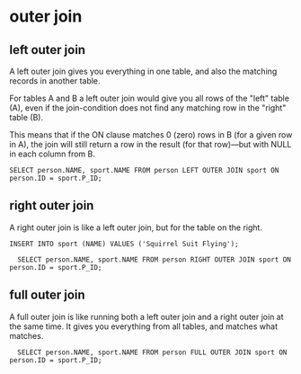 # outer join

## left outer join
 A left outer join gives you everything in one table, and also the matching records in another table.
 
 For tables A and B a left outer join would give you all rows of the "left" table (A), even if the join-condition does not find any matching row in the "right" table (B).
  
 This means that if the ON clause matches 0 (zero) rows in B (for a given row in A), the join will still return a row in the result (for that row)—but with NULL in each column from B.
 
  ```
  SELECT person.NAME, sport.NAME FROM person LEFT OUTER JOIN sport ON person.ID = sport.P_ID;
  ```
 
## right outer join
A right outer join is like a left outer join, but for the table on the right.

```
INSERT INTO sport (NAME) VALUES ('Squirrel Suit Flying');
```

```
  SELECT person.NAME, sport.NAME FROM person RIGHT OUTER JOIN sport ON person.ID = sport.P_ID;
```

## full outer join
A full outer join is like running both a left outer join and a right outer join at the same time. It gives you everything from all tables, and matches what matches.

```
  SELECT person.NAME, sport.NAME FROM person FULL OUTER JOIN sport ON person.ID = sport.P_ID;
```
